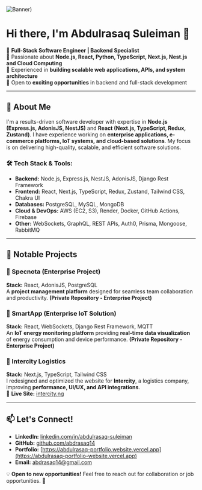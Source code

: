 ![Banner](https://abdulrasaq-portfolio-website.vercel.app/assets/abdrasaq-BpsmzqDJ.png))

# Hi there, I'm Abdulrasaq Suleiman 👋

🚀 **Full-Stack Software Engineer | Backend Specialist**  
🔹 Passionate about **Node.js, React, Python, TypeScript, Next.js, Nest.js and Cloud Computing**  
🔹 Experienced in **building scalable web applications, APIs, and system architecture**  
🔹 Open to **exciting opportunities** in backend and full-stack development

---

## 🌟 About Me
I'm a results-driven software developer with expertise in **Node.js (Express.js, AdonisJS, NestJS)** and **React (Next.js, TypeScript, Redux, Zustand)**. I have experience working on **enterprise applications, e-commerce platforms, IoT systems, and cloud-based solutions**. My focus is on delivering high-quality, scalable, and efficient software solutions.

### 🛠 Tech Stack & Tools:
- **Backend:** Node.js, Express.js, NestJS, AdonisJS, Django Rest Framework
- **Frontend:** React, Next.js, TypeScript, Redux, Zustand, Tailwind CSS, Chakra UI
- **Databases:** PostgreSQL, MySQL, MongoDB
- **Cloud & DevOps:** AWS (EC2, S3), Render, Docker, GitHub Actions, Firebase
- **Other:** WebSockets, GraphQL, REST APIs, Auth0, Prisma, Mongoose, RabbitMQ

---

## 📌 Notable Projects

### **🔹 Specnota** (Enterprise Project)
**Stack:** React, AdonisJS, PostgreSQL  
A **project management platform** designed for seamless team collaboration and productivity. **(Private Repository - Enterprise Project)**

### **🔹 SmartApp** (Enterprise IoT Solution)
**Stack:** React, WebSockets, Django Rest Framework, MQTT  
An **IoT energy monitoring platform** providing **real-time data visualization** of energy consumption and device performance. **(Private Repository - Enterprise Project)**

### **🔹 Intercity Logistics**
**Stack:** Next.js, TypeScript, Tailwind CSS  
I redesigned and optimized the website for **Intercity**, a logistics company, improving **performance, UI/UX, and API integrations**.  
🔗 **Live Site:** [intercity.ng](https://intercity.ng)



---

## 📫 Let's Connect!
- **LinkedIn:** [linkedin.com/in/abdulrasaq-suleiman]([https://linkedin.com/in/abdulrasaq-suleiman](https://www.linkedin.com/in/abdulrasaq-suleiman/))
- **GitHub:** [github.com/abdrasaq14]([https://github.com/your-github-username](https://github.com/abdrasaq14))
- **Portfolio:** [https://abdulrasaq-portfolio.website.vercel.app](https://abdulrasaq-portfolio-website.vercel.app)
- **Email:** abdrasaq14@gmail.com

💡 **Open to new opportunities!** Feel free to reach out for collaboration or job opportunities. 🚀

